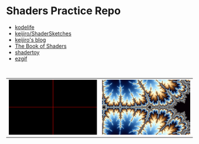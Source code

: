 # Shaders Practice Repo
- [kodelife](https://hexler.net/software/kodelife)
- [keijiro/ShaderSketches](https://github.com/keijiro/ShaderSketches/tree/master/Fragment)
- [keijiro's blog](http://radiumsoftware.tumblr.com/tagged/glsl)
- [The Book of Shaders](https://thebookofshaders.com/)
- [shadertoy](https://www.shadertoy.com/user/viclw17)
- [ezgif](https://ezgif.com/)

<br>
<table>
  <tr>
    <th>
        <img src="https://raw.githubusercontent.com/viclw17/Shaders/master/_images/mandel.gif" width="450"/>
    </th>
    <th> 
      <img src="https://raw.githubusercontent.com/viclw17/Shaders/master/_images/glsl-mandel.png" width="450"/>
    </th>
  </tr>
</table>
</p>
